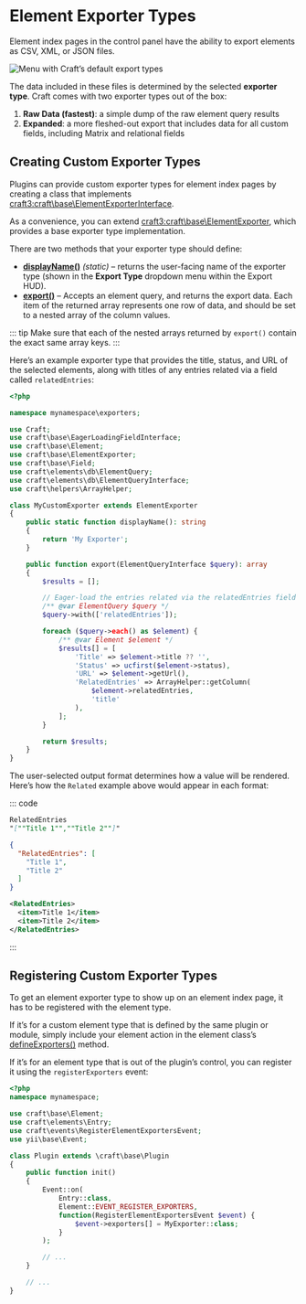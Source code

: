 # Element Exporter Types

Element index pages in the control panel have the ability to export elements as CSV, XML, or JSON files.

![Menu with Craft’s default export types](../images/exporters-default.png)

The data included in these files is determined by the selected **exporter type**. Craft comes with two exporter types out of the box:

1. **Raw Data (fastest)**: a simple dump of the raw element query results
2. **Expanded**: a more fleshed-out export that includes data for all custom fields, including Matrix and relational fields

## Creating Custom Exporter Types

Plugins can provide custom exporter types for element index pages by creating a class that implements <craft3:craft\base\ElementExporterInterface>.

As a convenience, you can extend <craft3:craft\base\ElementExporter>, which provides a base exporter type implementation.

There are two methods that your exporter type should define:

- **[displayName()](craft3:craft\base\ComponentInterface::displayName())** _(static)_ – returns the user-facing name of the exporter type (shown in the **Export Type** dropdown menu within the Export HUD).
- **[export()](craft3:craft\base\ElementExporterInterface::export())** – Accepts an element query, and returns the export data. Each item of the returned array represents one row of data, and should be set to a nested array of the column values.

::: tip
Make sure that each of the nested arrays returned by `export()` contain the exact same array keys.
:::

Here’s an example exporter type that provides the title, status, and URL of the selected elements, along with titles of any entries related via a field called `relatedEntries`:

```php
<?php

namespace mynamespace\exporters;

use Craft;
use craft\base\EagerLoadingFieldInterface;
use craft\base\Element;
use craft\base\ElementExporter;
use craft\base\Field;
use craft\elements\db\ElementQuery;
use craft\elements\db\ElementQueryInterface;
use craft\helpers\ArrayHelper;

class MyCustomExporter extends ElementExporter
{
    public static function displayName(): string
    {
        return 'My Exporter';
    }

    public function export(ElementQueryInterface $query): array
    {
        $results = [];

        // Eager-load the entries related via the relatedEntries field
        /** @var ElementQuery $query */
        $query->with(['relatedEntries']);

        foreach ($query->each() as $element) {
            /** @var Element $element */
            $results[] = [
                'Title' => $element->title ?? '',
                'Status' => ucfirst($element->status),
                'URL' => $element->getUrl(),
                'RelatedEntries' => ArrayHelper::getColumn(
                    $element->relatedEntries,
                    'title'
                ),
            ];
        }

        return $results;
    }
}
```

The user-selected output format determines how a value will be rendered. Here’s how the `Related` example above would appear in each format:

::: code

```markdown CSV
RelatedEntries
"[""Title 1"",""Title 2""]"
```

```json
{
  "RelatedEntries": [
    "Title 1",
    "Title 2"
  ]
}
```

```xml
<RelatedEntries>
  <item>Title 1</item>
  <item>Title 2</item>
</RelatedEntries>
```

:::

## Registering Custom Exporter Types

To get an element exporter type to show up on an element index page, it has to be registered with the element type.

If it’s for a custom element type that is defined by the same plugin or module, simply include your element action in the element class’s [defineExporters()](element-types.md#index-page-exporters) method.

If it’s for an element type that is out of the plugin’s control, you can register it using the `registerExporters` event:

```php
<?php
namespace mynamespace;

use craft\base\Element;
use craft\elements\Entry;
use craft\events\RegisterElementExportersEvent;
use yii\base\Event;

class Plugin extends \craft\base\Plugin
{
    public function init()
    {
        Event::on(
            Entry::class,
            Element::EVENT_REGISTER_EXPORTERS,
            function(RegisterElementExportersEvent $event) {
                $event->exporters[] = MyExporter::class;
            }
        );

        // ...
    }

    // ...
}
```
